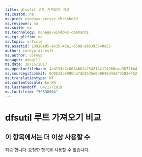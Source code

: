 ```yaml
---
title: dfsutil 루트 가져오기 비교
ms.custom: na
ms.prod: windows-server-threshold
ms.reviewer: na
ms.suite: na
ms.technology: manage-windows-commands
ms.tgt_pltfrm: na
ms.topic: article
ms.assetid: 10928e05-e635-48a1-b60d-ab8393640e55
author: coreyp-at-msft
ms.author: coreyp
manager: dongill
ms.date: 10/16/2017
ms.openlocfilehash: 4ad133a2c8034b8fa234214c124260caa9672fb4
ms.sourcegitcommit: 0d0b32c8986ba7db9536e0b8648d4ddf9b03e452
ms.translationtype: MT
ms.contentlocale: ko-KR
ms.lasthandoff: 04/17/2019
ms.locfileid: "59838004"
---
```

# <a name="dfsutil-root-import-compare"></a>dfsutil 루트 가져오기 비교



## <a name="this-topic-is-no-longer-available"></a>이 항목에서는 더 이상 사용할 수

죄송 합니다-요청한 항목을 사용할 수 없습니다.